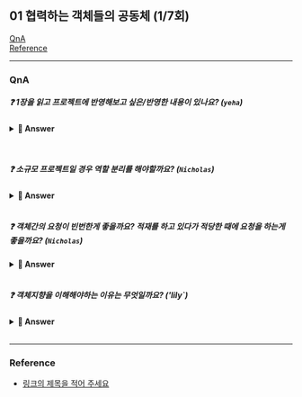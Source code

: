 ## 01 협력하는 객체들의 공동체 (1/7회)
 
[QnA](###-QnA)  
[Reference](###Reference)

---
### QnA
##### ❓ 1장을 읽고 프로젝트에 반영해보고 싶은/반영한 내용이 있나요?  (`yeha`) 

<details>
<summary> <b> 🤚 Answer </b>  </summary>
<div markdown="1">

- `yeha` : 답변
- `yaha` : 답변

</div>
</details>
<br><br>

##### ❓ 소규모 프로젝트일 경우 역할 분리를 해야할까요? (`Nicholas`) 

<details>
<summary> <b> 🤚 Answer </b>  </summary>
<div markdown="1">

- `yeha` : 답변
- `yaha` : 답변

</div>
</details>
<br>

##### ❓ 객체간의 요청이 빈번한게 좋을까요? 적재를 하고 있다가 적당한 때에 요청을 하는게 좋을까요? (`Nicholas`) 

<details>
<summary> <b> 🤚 Answer </b>  </summary>
<div markdown="1">

- `yeha` : 답변
- `yaha` : 답변

</div>
</details>
<br>

##### ❓ 객체지향을 이해해야하는 이유는 무엇일까요? ('lily`)


<details>
<summary> <b> 🤚 Answer </b>  </summary>
<div markdown="1">

- `yeha` : 답변
- `yaha` : 답변

</div>
</details>
<br>

---
### Reference
- [링크의 제목을 적어 주세요](https://yeha.com)
